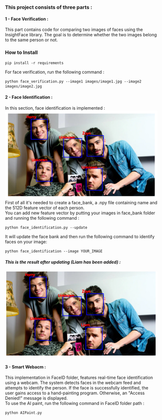 ### This project consists of three parts :  
#### 1 - Face Verification :  
This part contains code for comparing two images of faces using the InsightFace library. The goal is to determine whether the two images belong to the same person or not.  
  

### How to Install 
```
pip install -r requirements
```    
For face verification, run the following command : 

```
python face_verification.py --image1 images/image1.jpg --image2 images/image2.jpg
```
#### 2 - Face Identification :  
In this section, face identification is implemented :  
![Sample Image](Face_Identification/output/output.png)  
First of all it's needed to create a face_bank, a .npy file containing name and the 512D feature vector of each person.  
You can add new feature vector by putting your images in face_bank folder and running the following command :  
```
python face_identification.py --update 
```  
It will update the face bank 
and then run the following command to identify faces on your image:  
```
python face_identification --image YOUR_IMAGE
```  
##### This is the result after updating (Liam has been added) :
![Sample Image](Face_Identification/output/updated_output.png)  
#### 3 - Smart Webacm :  
 This implementation in FaceID folder, features real-time face identification using a webcam. The system detects faces in the webcam feed and attempts to identify the person. If the face is successfully identified, the user gains access to a hand-painting program. Otherwise, an "Access Denied!" message is displayed.  
 To use the AI paint, run the following command in FaceID folder path :  
 ```
 python AIPaint.py
 ```





